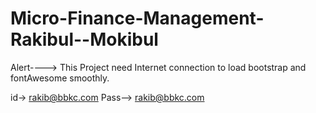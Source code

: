 # Micro-Finance-Management-Rakibul--Mokibul

Alert----> This Project need Internet connection to load bootstrap and fontAwesome smoothly.

id-> rakib@bbkc.com
Pass--> rakib@bbkc.com

